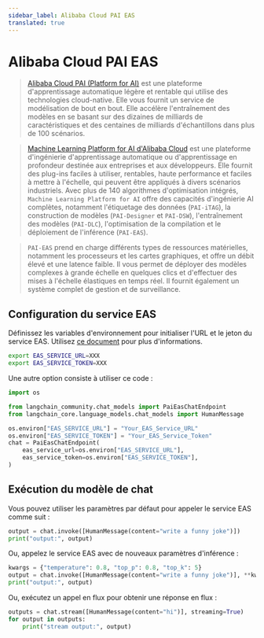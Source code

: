 ```yaml
---
sidebar_label: Alibaba Cloud PAI EAS
translated: true
---
```


# Alibaba Cloud PAI EAS

>[Alibaba Cloud PAI (Platform for AI)](https://www.alibabacloud.com/help/en/pai/?spm=a2c63.p38356.0.0.c26a426ckrxUwZ) est une plateforme d'apprentissage automatique légère et rentable qui utilise des technologies cloud-native. Elle vous fournit un service de modélisation de bout en bout. Elle accélère l'entraînement des modèles en se basant sur des dizaines de milliards de caractéristiques et des centaines de milliards d'échantillons dans plus de 100 scénarios.

>[Machine Learning Platform for AI d'Alibaba Cloud](https://www.alibabacloud.com/help/en/machine-learning-platform-for-ai/latest/what-is-machine-learning-pai) est une plateforme d'ingénierie d'apprentissage automatique ou d'apprentissage en profondeur destinée aux entreprises et aux développeurs. Elle fournit des plug-ins faciles à utiliser, rentables, haute performance et faciles à mettre à l'échelle, qui peuvent être appliqués à divers scénarios industriels. Avec plus de 140 algorithmes d'optimisation intégrés, `Machine Learning Platform for AI` offre des capacités d'ingénierie AI complètes, notamment l'étiquetage des données (`PAI-iTAG`), la construction de modèles (`PAI-Designer` et `PAI-DSW`), l'entraînement des modèles (`PAI-DLC`), l'optimisation de la compilation et le déploiement de l'inférence (`PAI-EAS`).

>`PAI-EAS` prend en charge différents types de ressources matérielles, notamment les processeurs et les cartes graphiques, et offre un débit élevé et une latence faible. Il vous permet de déployer des modèles complexes à grande échelle en quelques clics et d'effectuer des mises à l'échelle élastiques en temps réel. Il fournit également un système complet de gestion et de surveillance.

## Configuration du service EAS

Définissez les variables d'environnement pour initialiser l'URL et le jeton du service EAS.
Utilisez [ce document](https://www.alibabacloud.com/help/en/pai/user-guide/service-deployment/) pour plus d'informations.

```bash
export EAS_SERVICE_URL=XXX
export EAS_SERVICE_TOKEN=XXX
```

Une autre option consiste à utiliser ce code :

```python
import os

from langchain_community.chat_models import PaiEasChatEndpoint
from langchain_core.language_models.chat_models import HumanMessage

os.environ["EAS_SERVICE_URL"] = "Your_EAS_Service_URL"
os.environ["EAS_SERVICE_TOKEN"] = "Your_EAS_Service_Token"
chat = PaiEasChatEndpoint(
    eas_service_url=os.environ["EAS_SERVICE_URL"],
    eas_service_token=os.environ["EAS_SERVICE_TOKEN"],
)
```

## Exécution du modèle de chat

Vous pouvez utiliser les paramètres par défaut pour appeler le service EAS comme suit :

```python
output = chat.invoke([HumanMessage(content="write a funny joke")])
print("output:", output)
```

Ou, appelez le service EAS avec de nouveaux paramètres d'inférence :

```python
kwargs = {"temperature": 0.8, "top_p": 0.8, "top_k": 5}
output = chat.invoke([HumanMessage(content="write a funny joke")], **kwargs)
print("output:", output)
```

Ou, exécutez un appel en flux pour obtenir une réponse en flux :

```python
outputs = chat.stream([HumanMessage(content="hi")], streaming=True)
for output in outputs:
    print("stream output:", output)
```
